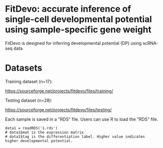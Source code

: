 
# FitDevo: accurate inference of single-cell developmental potential using sample-specific gene weight

FitDevo is designed for inferring developmental potential (DP) using scRNA-seq data


# Datasets

Training dataset (n=17):

https://sourceforge.net/projects/fitdevo/files/training/

Testing dataset (n=28):

https://sourceforge.net/projects/fitdevo/files/testing/


Each sample is saved in a "RDS" file. Users can use R to load the "RDS" file.

    data1 = readRDS('1.rds')
    # data1$mat is the expression matrix
    # data1$tag is the differentiation label. Higher value indicates higher developmental potential.
    
    
    
    
